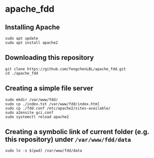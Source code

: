 # apache_fdd
## Installing Apache
```
sudo apt update
sudo apt install apache2
```

## Downloading this repository
```
git clone https://github.com/fengchenLBL/apache_fdd.git
cd ./apache_fdd
```

## Creating a simple file server
```
sudo mkdir /var/www/fdd/
sudo cp ./index.txt /var/www/fdd/index.html
sudo cp ./fdd.conf /etc/apache2/sites-available/
sudo a2ensite gci.conf
sudo systemctl reload apache2
```

## Creating a symbolic link of current folder (e.g. this repository) under `/var/www/fdd/data`
```
sudo ln -s $(pwd) /var/www/fdd/data
```
